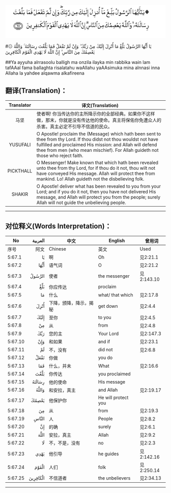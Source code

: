 ![005:067](images/005_067.gif)

#۞ يَا أَيُّهَا الرَّسُولُ بَلِّغْ مَا أُنْزِلَ إِلَيْكَ مِنْ رَبِّكَ ۖ وَإِنْ لَمْ تَفْعَلْ فَمَا بَلَّغْتَ رِسَالَتَهُ ۚ وَاللَّهُ يَعْصِمُكَ مِنَ النَّاسِ ۗ إِنَّ اللَّهَ لَا يَهْدِي الْقَوْمَ الْكَافِرِينَ 

##Ya ayyuha alrrasoolu balligh ma onzila ilayka min rabbika wain lam tafAAal fama ballaghta risalatahu waAllahu yaAAsimuka mina alnnasi inna Allaha la yahdee alqawma alkafireena 

## 翻译(Translation)：

| Translator | 译文(Translation)                                            |
| :--------: | ------------------------------------------------------------ |
|    马坚    | 使者啊! 你当传达你的主所降示你的全部经典。如果你不这样做，那末，你就是没有传达他的使命。真主将保佑你免遭众人的杀害。真主必定不引导不信道的民众。 |
|  YUSUFALI  | O Apostle! proclaim the (Message) which hath been sent to thee from thy Lord. If thou didst not thou wouldst not have fulfilled and proclaimed His mission: and Allah will defend thee from men (who mean mischief). For Allah guideth not those who reject faith. |
| PICKTHALL  | O Messenger! Make known that which hath been revealed unto thee from thy Lord, for if thou do it not, thou wilt not have conveyed His message. Allah will protect thee from mankind. Lo! Allah guideth not the disbelieving folk. |
|   SHAKIR   | O Apostle! deliver what has been revealed to you from your Lord; and if you do it not, then you have not delivered His message, and Allah will protect you from the people; surely Allah will not guide the unbelieving people. |

---

## 对位释义(Words Interpretation)：

| No   | العربية | 中文    | English | 曾用词 |
| ---- | ------: | ------- | ------- | ------ |
| 序号 |    阿文 | Chinese | 英文    | Used   |
| 5:67.1  | يَا       | 啊                     | Oh                  | 见2:21.1   |
| 5:67.2  | أَيُّهَا     | 语气词                 | O                   | 见2:21.2   |
| 5:67.3  | الرَّسُولُ   | 使者                   | the messenger       | 见2:143.10 |
| 5:67.4  | بَلِّغْ      | 你应传达               | proclaim            |            |
| 5:67.5  | مَا       | 什么                   | what/ that which    | 见2:17.8   |
| 5:67.6  | أُنْزِلَ     | 下降，颁降，降示，揭秘 | get down            | 见2:4.4    |
| 5:67.7  | إِلَيْكَ     | 至你                   | to you              | 见2:4.5    |
| 5:67.8  | مِنْ       | 从                     | from                | 见2:4.8    |
| 5:67.9  | رَبِّكَ      | 您的主                 | Your Lord           | 见2:147.3 |
| 5:67.10 | وَإِنْ      | 和如果                 | and if              | 见2:23.1 |
| 5:67.11 | لَمْ       | 不，没有               | did not             | 见2:6.8    |
| 5:67.12 | تَفْعَلْ     | 你做                   | you do              |            |
| 5:67.13 | فَمَا      | 什么，并未             | What                | 见2:16.6   |
| 5:67.14 | بَلَّغْتَ     | 你传达                 | you proclaimed      |            |
| 5:67.15 | رِسَالَتَهُ   | 他的使命               | His message         |            |
| 5:67.16 | وَاللَّهُ    | 和安拉，真主           | and Allah           | 见2:19.17  |
| 5:67.17 | يَعْصِمُكَ    | 他保护你               | He will protect you |            |
| 5:67.18 | مِنَ       | 从                     | from                | 见2:19.3 |
| 5:67.19 | النَّاسِ    | 人                     | People              | 见2:8.2    |
| 5:67.20 | إِنَّ       | 的确                   | surely              | 见2:6.1    |
| 5:67.21 | اللَّهَ     | 安拉，真主             | Allah               | 见2:9.2    |
| 5:67.22 | لَا       | 不，不是，没有         | no                  | 见2:2.3    |
| 5:67.23 | يَهْدِي     | 他引导                 | he guides           | 见2:142.16 |
| 5:67.24 | الْقَوْمَ    | 人们                   | folk                | 见2:250.14 |
| 5:67.25 | الْكَافِرِينَ | 不信道者               | the unbelievers     | 见2:34.13  |

---